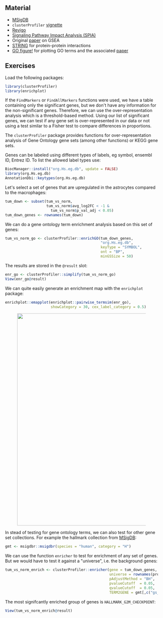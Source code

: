 ## Material

- [MSigDB](http://www.gsea-msigdb.org/gsea/msigdb/index.jsp)
- `clusterProfiler` [vignette](https://bioconductor.org/packages/release/bioc/vignettes/clusterProfiler/inst/doc/clusterProfiler.html)
- [Revigo](http://revigo.irb.hr/)
- [Signaling Pathway Impact Analysis (SPIA)](https://bioconductor.org/packages/release/bioc/html/SPIA.html)
- Original [paper](https://www.pnas.org/content/102/43/15545) on GSEA
- [STRING](https://string-db.org/) for protein-protein interactions
- [GO figure!](https://gitlab.com/evogenlab/GO-Figure) for plotting GO terms and the associated [paper](https://www.frontiersin.org/articles/10.3389/fbinf.2021.638255/full)

## Exercises

Load the following packages:

```R
library(clusterProfiler)
library(enrichplot)
```

If the `FindMarkers` or `FindAllMarkers` functions were used,
we have a table containing only the significant genes,
but we don't have any information for the non-significant
genes. Therefore, we can use the over-representation analysis
which is a threshold-based method.
Using our list of significant genes, we can test
if any gene set is over-represented in our data or not using a test
similar to a Fisher test to compare differences in proportions.

The `clusterProfiler` package provides functions for over-representation
analysis of Gene Ontology gene sets (among other functions) or KEGG gene sets.

Genes can be labeled using different types of labels, eg
symbol, ensembl ID, Entrez ID. To list the allowed
label types use:

```R
BiocManager::install("org.Hs.eg.db", update = FALSE)
library(org.Hs.eg.db)
AnnotationDbi::keytypes(org.Hs.eg.db)
```

Let's select a set of genes that are upregulated in the astrocytes compared to the macrophages:

```R
tum_down <- subset(tum_vs_norm,
                   tum_vs_norm$avg_log2FC < -1 &
                     tum_vs_norm$p_val_adj < 0.05)
tum_down_genes <- rownames(tum_down)
```

We can do a gene ontology term enrichment analysis based on this set of genes:

```R
tum_vs_norm_go <- clusterProfiler::enrichGO(tum_down_genes,
                                            "org.Hs.eg.db",
                                            keyType = "SYMBOL",
                                            ont = "BP",
                                            minGSSize = 50)
```

The results are stored in the `@result` slot:

```R
enr_go <- clusterProfiler::simplify(tum_vs_norm_go)
View(enr_go@result)
```

We can quite easily generate an enrichment map with the `enrichplot` package:

```R
enrichplot::emapplot(enrichplot::pairwise_termsim(enr_go),
                     showCategory = 30, cex_label_category = 0.5)
```

<figure>
    <img src="../../assets/images/emapplot_tum_down.png" width="700"/>
</figure>

In stead of testing for gene ontology terms, we can also test for other gene set collections. For example the hallmark collection from [MSigDB](http://www.gsea-msigdb.org/gsea/msigdb/index.jsp):

```R
gmt <- msigdbr::msigdbr(species = "human", category = "H")
```

We can use the function `enricher` to test for enrichment of any set of genes. But we would have to test it against a "universe", i.e. the background genes:

```R
tum_vs_norm_enrich <- clusterProfiler::enricher(gene = tum_down_genes,
                                                universe = rownames(proB),
                                                pAdjustMethod = "BH",
                                                pvalueCutoff  = 0.05,
                                                qvalueCutoff  = 0.05,
                                                TERM2GENE = gmt[,c("gs_name", "gene_symbol")])
```

The most signifcantly enriched group of genes is `HALLMARK_G2M_CHECKPOINT`:

```R
View(tum_vs_norm_enrich@result)
```
